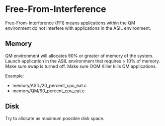 # Free-From-Interference

Free-From-Interference (FFI) means applications within the QM environment do not interfere with applications in the ASIL environment.

## Memory
QM environment will allocates 90% or greater of memory of the system. 
Launch application in the ASIL environment that requires > 10% of memory.
Make sure swap is turned off.
Make sure OOM Killer kills QM applications.

Example:
- memory/ASIL/20_percent_cpu_eat.c 
- memory/QM/90_percent_cpu_eat.c 

## Disk
Try to allocate as maximum possible disk space.
